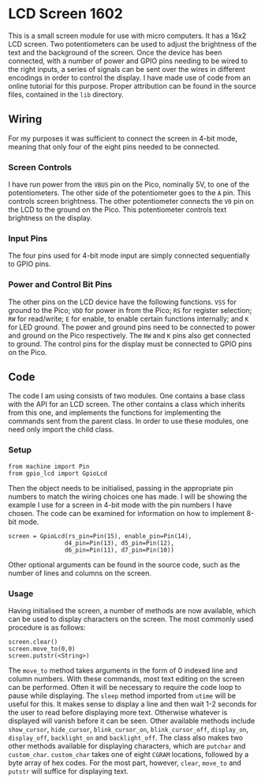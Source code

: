 # LCD Screen 1602
This is a small screen module for use with micro computers. It has a 16x2 LCD screen. Two potentiometers can be used to adjust the brightness of the text and the background of the screen. Once the device has been connected, with a number of power and GPIO pins needing to be wired to the right inputs, a series of signals can be sent over the wires in different encodings in order to control the display.
I have made use of code from an online tutorial for this purpose. Proper attribution can be found in the source files, contained in the ```lib``` directory.
## Wiring
For my purposes it was sufficient to connect the screen in 4-bit mode, meaning that only four of the eight pins needed to be connected.
### Screen Controls
I have run power from the ```VBUS``` pin on the Pico, nominally 5V, to one of the potentiometers. The other side of the potentiometer goes to the ```A``` pin. This controls screen brightness.
The other potentiometer connects the ```V0``` pin on the LCD to the ground on the Pico. This potentiometer controls text brightness on the display.
### Input Pins
The four pins used for 4-bit mode input are simply connected sequentially to GPIO pins.
### Power and Control Bit Pins
The other pins on the LCD device have the following functions. ```VSS``` for ground to the Pico; ```VDD``` for power in from the Pico; ```RS``` for register selection; ```RW``` for read/write; ```E``` for enable, to enable certain functions internally; and ```K``` for LED ground. The power and ground pins need to be connected to power and ground on the Pico respectively. The ```RW``` and ```K``` pins also get connected to ground. The control pins for the display must be connected to GPIO pins on the Pico.
## Code
The code I am using consists of two modules. One contains a base class with the API for an LCD screen. The other contains a class which inherits from this one, and implements the functions for implementing the commands sent from the parent class.
In order to use these modules, one need only import the child class.
### Setup
```
from machine import Pin
from gpio_lcd import GpioLcd
```
Then the object needs to be initialised, passing in the appropriate pin numbers to match the wiring choices one has made. I will be showing the example I use for a screen in 4-bit mode with the pin numbers I have chosen. The code can be examined for information on how to implement 8-bit mode.
```
screen = GpioLcd(rs_pin=Pin(15), enable_pin=Pin(14),
                d4_pin=Pin(13), d5_pin=Pin(12),
                d6_pin=Pin(11), d7_pin=Pin(10))
```
Other optional arguments can be found in the source code, such as the number of lines and columns on the screen.
### Usage
Having initialised the screen, a number of methods are now available, which can be used to display characters on the screen. The most commonly used procedure is as follows:
```
screen.clear()
screen.move_to(0,0)
screen.putstr(<String>)
```
The ```move_to``` method takes arguments in the form of 0 indexed line and column numbers. With these commands, most text editing on the screen can be performed. Often it will be necessary to require the code loop to pause while displaying. The ```sleep``` method imported from ```utime``` will be useful for this. It makes sense to display a line and then wait 1-2 seconds for the user to read before displaying more text. Otherwise whatever is displayed will vanish before it can be seen.
Other available methods include ```show_cursor```, ```hide_cursor```, ```blink_cursor_on```, ```blink_cursor_off```, ```display_on```, ```display_off```, ```backlight_on``` and ```backlight_off```. The class also makes two other methods available for displaying characters, which are ```putchar``` and ```custom_char```. ```custom_char``` takes one of eight ```CGRAM``` locations, followed by a byte array of hex codes.
For the most part, however, ```clear```, ```move_to``` and ```putstr``` will suffice for displaying text.

